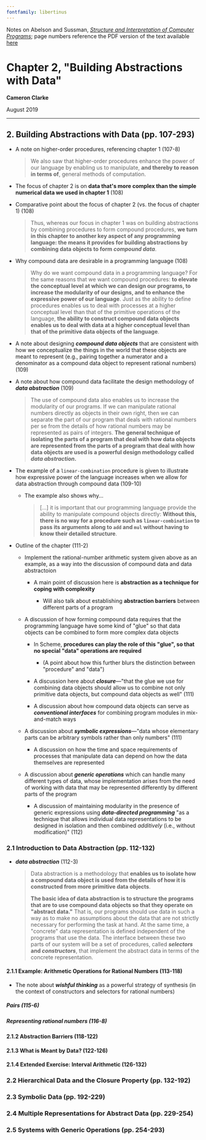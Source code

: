 ```yaml
---
fontfamily: libertinus
---
```


Notes on Abelson and Sussman, [*Structure and Interpretation of Computer Programs*](https://mitpress.mit.edu/books/structure-and-interpretation-computer-programs-second-edition); page numbers reference the PDF version of the text available [here](https://github.com/sarabander/sicp-pdf)

# Chapter 2, "Building Abstractions with Data"

**Cameron Clarke**

August 2019

---

## 2. Building Abstractions with Data (pp. 107-293)

* A note on higher-order procedures, referencing chapter 1 (107-8)

  > We also saw that higher-order procedures enhance the power of our language by enabling us to manipulate, **and thereby to reason in terms of**, general methods of computation.

* The focus of chapter 2 is on **data that's more complex than the simple numerical data we used in chapter 1** (108)

* Comparative point about the focus of chapter 2 (vs. the focus of chapter 1) (108)

  > Thus, whereas our focus in chapter 1 was on building abstractions by combining procedures to form compound procedures, **we turn in this chapter to another key aspect of any programming language: the means it provides for building abstractions by combining data objects to form _compound data_**.

* Why compound data are desirable in a programming language (108)

  > Why do we want compound data in a programming language? For the same reasons that we want compound procedures: **to elevate the conceptual level at which we can design our programs, to increase the modularity of our designs, and to enhance the expressive power of our language**. Just as the ability to define procedures enables us to deal with processes at a higher conceptual level than that of the primitive operations of the language, **the ability to construct compound data objects enables us to deal with data at a higher conceptual level than that of the primitive data objects of the language**.

* A note about designing **_compound data objects_** that are consistent with how we conceptualize the things in the world that these objects are meant to represent (e.g., pairing together a numerator and a denominator as a compound data object to represent rational numbers) (109)

* A note about how compound data facilitate the design methodology of **_data abstraction_** (109)

  > The use of compound data also enables us to increase the modularity of our programs. If we can manipulate rational numbers directly as objects in their own right, then we can separate the part of our program that deals with rational numbers per se from the details of how rational numbers may be represented as pairs of integers. **The general technique of isolating the parts of a program that deal with how data objects are represented from the parts of a program that deal with how data objects are used is a powerful design methodology called _data abstraction_.**

* The example of a `linear-combination` procedure is given to illustrate how expressive power of the language increases when we allow for data abstraction through compound data (109-10)

  * The example also shows why...

    > [...] it is important that our programming language provide the ability to manipulate compound objects directly: **Without this, there is no way for a procedure such as `linear-combination` to pass its arguments along to `add` and `mul` without having to know their detailed structure**.

* Outline of the chapter (111-2)

  * Implement the rational-number arithmetic system given above as an example, as a way into the discussion of compound data and data abstractoion

    * A main point of discussion here is **abstraction as a technique for coping with complexity**

      * Will also talk about establishing **abstraction barriers** between different parts of a program

  * A discussion of how forming compound data requires that the programming language have some kind of "glue" so that data objects can be combined to form more complex data objects

    * In Scheme, **procedures can play the role of this "glue", so that no special "data" operations are required**

      * (A point about how this further blurs the distinction between "procedure" and "data")

    * A discussion here about **_closure_**—"that the glue we use for combining data objects should allow us to combine not only primitive data objects, but compound data objects as well" (111)

    * A discussion about how compound data objects can serve as **_conventional interfaces_** for combining program modules in mix-and-match ways

  * A discussion about **_symbolic expressions_**—"data whose elementary parts can be arbitrary symbols rather than only numbers" (111)

    * A discussion on how the time and space requirements of processes that manipulate data can depend on how the data themselves are represented

  * A discussion about **_generic operations_** which can handle many different types of data, whose implementation arises from the need of working with data that may be represented differently by different parts of the program

    * A discussion of maintaining modularity in the presence of generic expressions using **_data-directed programming_** "as a technique that allows individual data representations to be designed in isolation and then combined _additively_ (i.e., without modification)" (112)

### 2.1 Introduction to Data Abstraction (pp. 112-132)

* **_data abstraction_** (112-3)

  > Data abstraction is a methodology that **enables us to isolate how a compound data object is used from the details of how it is constructed from more primitive data objects**.
  >
  >   **The basic idea of data abstraction is to structure the programs that are to use compound data objects so that they operate on "abstract data."** That is, our programs should use data in such a way as to make no assumptions about the data that are not strictly necessary for performing the task at hand. At the same time, a "concrete" data representation is defined independent of the programs that use the data. The interface between these two parts of our system will be a set of procedures, called **_selectors_ and _constructors_**, that implement the abstract data in terms of the concrete representation.

#### 2.1.1 Example: Arithmetic Operations for Rational Numbers (113-118)

* The note about **_wishful thinking_** as a powerful strategy of synthesis (in the context of constructors and selectors for rational numbers)

##### Pairs (115-6)

##### Representing rational numbers (116-8)

#### 2.1.2 Abstraction Barriers (118-122)

#### 2.1.3 What is Meant by Data? (122-126)

#### 2.1.4 Extended Exercise: Interval Arithmetic (126-132)

### 2.2 Hierarchical Data and the Closure Property (pp. 132-192)

### 2.3 Symbolic Data (pp. 192-229)

### 2.4 Multiple Representations for Abstract Data (pp. 229-254)

### 2.5 Systems with Generic Operations (pp. 254-293)
